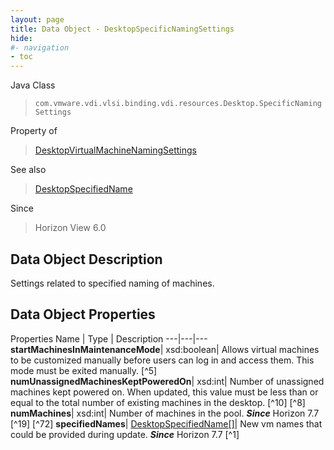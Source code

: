 ```yaml
---
layout: page
title: Data Object - DesktopSpecificNamingSettings
hide:
#- navigation
- toc
---
```






Java Class
> `com.vmware.vdi.vlsi.binding.vdi.resources.Desktop.SpecificNamingSettings`

Property of
> [DesktopVirtualMachineNamingSettings](vdi.resources.Desktop.VirtualMachineNamingSettings.md#field_detail)

See also
> [DesktopSpecifiedName](vdi.resources.Desktop.SpecifiedName.md)

Since
> Horizon View 6.0


## Data Object Description

Settings related to specified naming of machines.

## Data Object Properties
Properties
Name |  Type |  Description
---|---|---
**startMachinesInMaintenanceMode**|  xsd:boolean|  Allows virtual machines to be customized manually before users can log in and access them. This mode must be exited manually. [^5]
**numUnassignedMachinesKeptPoweredOn**|  xsd:int|  Number of unassigned machines kept powered on. When updated, this value must be less than or equal to the total number of existing machines in the desktop. [^10] [^8]
**numMachines**|  xsd:int|  Number of machines in the pool.  **_Since_** Horizon 7.7 [^19] [^72]
**specifiedNames**| [DesktopSpecifiedName[]](vdi.resources.Desktop.SpecifiedName.md)|  New vm names that could be provided during update.  **_Since_** Horizon 7.7 [^1]


 
